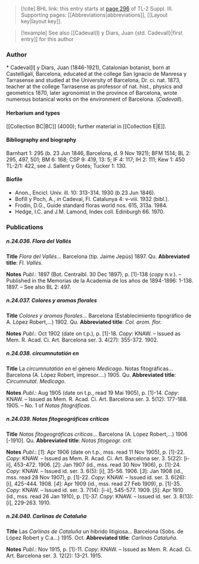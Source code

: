 > [!cite] BHL link: this entry starts at [page 296](https://www.biodiversitylibrary.org/item/103861#page/306/mode/1up) of TL-2 Suppl. III.
> Supporting pages: [[Abbreviations|abbreviations]], [[Layout key|layout key]].

> [!example] See also [[Cadeval(l) y Diars, Juan {std. Cadevall}|first entry]] for this author

### Author

\* Cadeval\[l\] y Diars, Juan (1846-1921), Catalonian botanist, born at Castelligalí, Barcelona, educated at the college San Ignacio de Manresa y Tarrasense and studied at the University of Barcelona, Dr. ci. nat. 1873, teacher at the college Tarrasense as professor of nat. hist., physics and geometrics 1870, later agronomist in the province of Barcelona, wrote numerous botanical works on the environment of Barcelona. (*Cadevall*).

#### Herbarium and types

[[Collection BC|BC]] (4000); further material in [[Collection E|E]].

#### Bibliography and biography

Barnhart 1: 295 (b. 23 Jun 1846, Barcelona, d. 9 Nov 1921); BFM 1514; BL 2: 295, 497, 501; BM 6: 168; CSP 9: 419, 13: 5; IF 4: 117; IH 2: 111; Kew 1: 450 TL-2/1: 422, see J. Sallent y Gotés; Tucker 1: 130.

#### Biofile

- Anon., Encicl. Univ. ill. 10: 313-314. 1930 (b.23 Jun 1846).
- Bofill y Poch, A., *in* Cadeval, Fl. Catalunya 4: v-viii. 1932 (bibl.).
- Frodin, D.G., Guide standard floras world nos. 615, 313a. 1984.
- Hedge, I.C. and J.M. Lamond, Index coll. Edinburgh 66. 1970.

### Publications

##### n.24.036. Flora del Vallés

**Title**
*Flora del Vallés*... Barcelona (tip. Jaime Jepús) 1897. Qu.
**Abbreviated title**: *Fl. Vallés*.

**Notes**
*Publ*.: 1897 (Bot. Centralbl. 30 Dec 1897), p. \[1\]-138 (*copy* n.v.). – Published in the Memorias de la Academia de los años de 1894-1896: 1-138. 1897. – See also BL 2: 497.

##### n.24.037. Colores y aromas florales

**Title**
*Colores y aromas florales*... Barcelona (Establecimiento tipográfico de A. López Robert,...) 1902. Qu.
**Abbreviated title**: *Col. arom. flor.*

**Notes**
*Publ*.: Oct 1902 (date on t.p.), p. \[1\]-18. *Copy*: KNAW. – Issued as Mem. R. Acad. Ci. Art. Barcelona ser. 3. 4(27): 355-372. 1902.

##### n.24.038. circumnutatión en

**Title**
La *circumnutatión en* el género *Medicago*. Notas fitográficas... Barcelona (A. López Robert, impresor....) 1905. Qu.
**Abbreviated title**: *Circumnutat. Medicago*.

**Notes**
*Publ*.: Aug 1905 (date on t.p., read 19 Mai 1905), p. \[1\]-14. *Copy*: KNAW. – Issued as Mem. R. Acad. Ci. Art. Barcelona ser. 3. 5(12): 177-188. 1905. – No. 1 of *Notas fitográficas*.

##### n.24.039. Notas fitogeográficas críticas

**Title**
*Notas fitogeográficas críticas*... Barcelona (A. López Robert,...) 1906 \[-1910\]. Qu.
**Abbreviated title**: *Notas fitogeogr. crit.*

**Notes**
*Publ*.: \[*1*\]: Apr 1906 (date on t.p., mss. read 11 Nov 1905), p. \[1\]-22. *Copy*: KNAW. – Issued as Mem. R. Acad. Ci. Art. Barcelona ser. 3. 5(22): \[i-ii\], 453-472. 1906.
\[*2*\]: Jan 1907 (id., mss. read 30 Nov 1906), p. \[1\]-24. *Copy*: KNAW. – Issued id. ser. 3. 6(5): \[i\], 35-56. 1906.
\[*3*\]: Jan 1908 (id., mss. read 28 Nov 1907), p. \[1\]-22. *Copy*: KNAW. – Issued id. ser. 3. 6(26): \[i\], 425-444. 1908.
\[*4*\]: Apr 1909 (id., mss. read 27 Feb 1909), p. \[1\]-35. *Copy*: KNAW. – Issued id. ser. 3. 7(14): \[i-ii\], 545-577. 1909.
\[*5*\]: Apr 1910 (id., mss. read 26 Jan 1910), p. \[1\]-37. *Copy*: KNAW. – Issued id. ser. 3. 8(13): \[i\], 229-263. 1910.

##### n.24.040. Carlinas de Cataluña

**Title**
Las *Carlinas de Cataluña* un hibrido litigiosa... Barcelona (Sobs. de López Robert y C.a...) 1915. Oct.
**Abbreviated title**: *Carlinas Cataluña*.

**Notes**
*Publ*.: Nov 1915, p. \[1\]-11. *Copy*: KNAW. – Issued as Mem. R. Acad. Ci. Art. Barcelona ser. 3. 12(2): 13-21. 1915.

